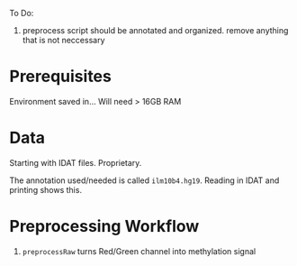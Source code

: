 
To Do:
1. preprocess script should be annotated and organized. remove anything that is not neccessary

# Prerequisites

Environment saved in...
Will need > 16GB RAM


# Data
Starting with IDAT files. Proprietary.

The annotation used/needed is called `ilm10b4.hg19`. Reading in IDAT and printing shows this.

# Preprocessing Workflow

1. `preprocessRaw` turns Red/Green channel into methylation signal

